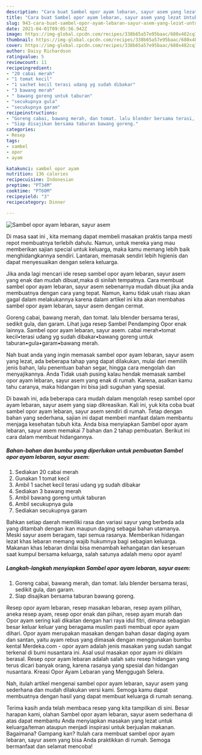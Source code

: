 ```yaml
---
description: "Cara buat Sambel opor ayam lebaran, sayur asem yang lezat Untuk Jualan"
title: "Cara buat Sambel opor ayam lebaran, sayur asem yang lezat Untuk Jualan"
slug: 943-cara-buat-sambel-opor-ayam-lebaran-sayur-asem-yang-lezat-untuk-jualan
date: 2021-04-01T09:05:56.942Z
image: https://img-global.cpcdn.com/recipes/338b65a57e95baac/680x482cq70/sambel-opor-ayam-lebaran-sayur-asem-foto-resep-utama.jpg
thumbnail: https://img-global.cpcdn.com/recipes/338b65a57e95baac/680x482cq70/sambel-opor-ayam-lebaran-sayur-asem-foto-resep-utama.jpg
cover: https://img-global.cpcdn.com/recipes/338b65a57e95baac/680x482cq70/sambel-opor-ayam-lebaran-sayur-asem-foto-resep-utama.jpg
author: Daisy Richardson
ratingvalue: 5
reviewcount: 11
recipeingredient:
- "20 cabai merah"
- "1 tomat kecil"
- "1 sachet kecil terasi udang yg sudah dibakar"
- "3 bawang merah"
- " bawang goreng untuk taburan"
- "secukupnya gula"
- "secukupnya garam"
recipeinstructions:
- "Goreng cabai, bawang merah, dan tomat. lalu blender bersama terasi, sedikit gula, dan garam."
- "Siap disajikan bersama taburan bawang goreng."
categories:
- Resep
tags:
- sambel
- opor
- ayam

katakunci: sambel opor ayam 
nutrition: 136 calories
recipecuisine: Indonesian
preptime: "PT34M"
cooktime: "PT60M"
recipeyield: "3"
recipecategory: Dinner

---
```



![Sambel opor ayam lebaran, sayur asem](https://img-global.cpcdn.com/recipes/338b65a57e95baac/680x482cq70/sambel-opor-ayam-lebaran-sayur-asem-foto-resep-utama.jpg)

Di masa  saat ini , kita memang dapat membeli masakan praktis tanpa mesti repot membuatnya terlebih dahulu. Namun, untuk mereka yang mau memberikan sajian special untuk keluarga, maka kamu memang lebih baik menghidangkannya sendiri. Lantaran, memasak sendiri lebih higienis dan dapat menyesuaikan dengan selera keluarga.

Jika anda lagi mencari ide resep sambel opor ayam lebaran, sayur asem yang enak dan mudah dibuat,maka di sinilah tempatnya. Cara membuat sambel opor ayam lebaran, sayur asem  sebenarnya mudah dibuat jika anda membuatnya dengan cara yang tepat. Namun, kamu tidak usah risau akan gagal dalam melakukannya 
karena dalam artikel ini kita akan membahas sambel opor ayam lebaran, sayur asem dengan cermat.  

Goreng cabai, bawang merah, dan tomat. lalu blender bersama terasi, sedikit gula, dan garam. Lihat juga resep Sambel Pendamping Opor enak lainnya. Sambel opor ayam lebaran, sayur asem. cabai merah•tomat kecil•terasi udang yg sudah dibakar•bawang goreng untuk taburan•gula•garam•bawang merah.

Nah buat anda yang ingin memasak sambel opor ayam lebaran, sayur asem yang lezat, ada beberapa tahap yang dapat dilakukan, mulai dari memilih jenis bahan, lalu penentuan bahan segar, hingga cara mengolah dan menyajikannya. Anda Tidak usah pusing kalau hendak memasak sambel opor ayam lebaran, sayur asem yang enak di rumah. Karena, asalkan kamu  tahu caranya, maka hidangan ini bisa jadi suguhan yang spesial.

Di bawah ini, ada beberapa cara mudah dalam mengolah resep sambel opor ayam lebaran, sayur asem yang siap dikreasikan. Kali ini, yuk kita coba buat sambel opor ayam lebaran, sayur asem sendiri di rumah. Tetap dengan bahan yang sederhana, sajian ini dapat memberi manfaat dalam membantu menjaga kesehatan tubuh kita. Anda bisa menyiapkan Sambel opor ayam lebaran, sayur asem memakai 7 bahan dan 2 tahap pembuatan. Berikut ini cara dalam membuat hidangannya.

<!--inarticleads1-->

##### Bahan-bahan dan bumbu yang diperlukan untuk pembuatan Sambel opor ayam lebaran, sayur asem:

1. Sediakan 20 cabai merah
1. Gunakan 1 tomat kecil
1. Ambil 1 sachet kecil terasi udang yg sudah dibakar
1. Sediakan 3 bawang merah
1. Ambil  bawang goreng untuk taburan
1. Ambil secukupnya gula
1. Sediakan secukupnya garam


Bahkan setiap daerah memiliki rasa dan variasi sayur yang berbeda ada yang ditambah dengan ikan maupun daging sebagai bahan utamanya. Meski sayur asem beragam, tapi semua rasanya. Memberikan hidangan lezat khas lebaran memang wajib hukumnya bagi sebagian keluarga. Makanan khas lebaran dinilai bisa menambah kehangatan dan keseruan saat kumpul bersama keluarga, salah satunya adalah menu opor ayam! 

<!--inarticleads2-->

##### Langkah-langkah menyiapkan Sambel opor ayam lebaran, sayur asem:

1. Goreng cabai, bawang merah, dan tomat. lalu blender bersama terasi, sedikit gula, dan garam.
1. Siap disajikan bersama taburan bawang goreng.


Resep opor ayam lebaran, resep masakan lebaran, resep ayam pilihan, aneka resep ayam, resep opor enak dan piihan, resep ayam murah dan Opor ayam sering kali dikaitan dengan hari raya idul fitri, dimana sebagian besar keluar keluar yang beragama muslim pasti membuat opor ayam dihari. Opor ayam merupakan masakan dengan bahan dasar daging ayam dan santan, yaitu ayam rebus yang dimasak dengan menggunakan bumbu kental Merdeka.com - opor ayam adalah jenis masakan yang sudah sangat terkenal di bumi nusantara ini. Asal usul masakan opor ayam ini diklaim berasal. Resep opor ayam lebaran adalah salah satu resep hidangan yang terus dicari banyak orang, karena rasanya yang spesial dan hidangan nusantara. Kreasi Opor Ayam Lebaran yang Menggugah Selera. 

Nah, itulah artikel mengenai  sambel opor ayam lebaran, sayur asem  yang sederhana dan mudah dilakukan versi kami. Semoga kamu dapat membuatnya dengan hasil yang dapat membuat keluarga di rumah senang. 

Terima kasih anda telah membaca resep yang kita tampilkan di sini. Besar harapan kami, olahan  Sambel opor ayam lebaran, sayur asem sederhana di atas dapat membantu Anda menyiapkan masakan yang lezat untuk keluarga/teman ataupun menjadi inspirasi untuk berjualan makanan. Bagaimana? Gampang kan? Itulah cara membuat sambel opor ayam lebaran, sayur asem yang bisa Anda praktikkan di rumah. Semoga bermanfaat dan selamat mencoba!

